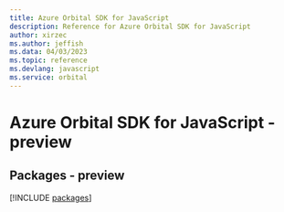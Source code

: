 ```yaml
---
title: Azure Orbital SDK for JavaScript
description: Reference for Azure Orbital SDK for JavaScript
author: xirzec
ms.author: jeffish
ms.data: 04/03/2023
ms.topic: reference
ms.devlang: javascript
ms.service: orbital
---
```

# Azure Orbital SDK for JavaScript - preview
## Packages - preview
[!INCLUDE [packages](orbital-index.md)]